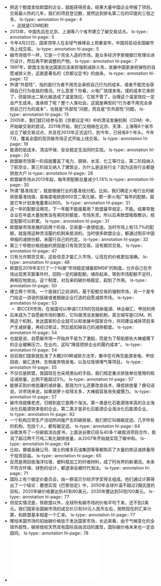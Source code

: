 - 把这个额度卖给欧盟的企业，就能获得资金。结果大量中国企业申报了项目。交易最火热的几年，我们的项目登记数，居然达到排名第二位的印度的三倍之多。
  ls-type:: annotation
  hl-page:: 4
	- 这就是CDM机制
- 2013年，中国先后在北京、上海等八个省市建立了碳交易试点。
  ls-type:: annotation
  hl-page:: 5
- 今年4月22日，国家领导人在全球气候峰会上郑重宣布，中国将启动全国碳市场上线交易。
  ls-type:: annotation
  hl-page:: 5
- 碳市场很不一样，它是一个完全人造的市场，是众多经济学家根据已有理论进行设计，然后再不断调整的产物。
  ls-type:: annotation
  hl-page:: 7
- 1997年，欧盟主张发达国家应该承担强制减排义务，发展中国家承担弹性的自愿减排义务，这就是著名的《京都议定书》的由来。
  ls-type:: annotation
  hl-page:: 12
- 所谓“外部性”，指的是行为者不用完全承担自己行为的成本，或者不能完全获得自己行为收益的情况。什么意思？你看，火电厂烧煤发电，煤的成本它承担了，但是排出二氧化碳造成了温室效应，它就不管了。治理这个温室效应一定会产生成本。谁承担了呢？整个人类社会。这就是典型的“行为者不用完全承担自己行为的成本”，也就是“外部性”问题，而且是“负外部性”问题。
  ls-type:: annotation
  hl-page:: 13
- 2005年，我们就已经参与到《京都议定书》中的清洁发展机制（CDM）中，开始碳交易的尝试。2011年开始，我们又相继在北京、天津、上海等8个省市设立了碳交易试点，并且在2013年正式运行，到今年，已经有8个年头。今年7月，覆盖全国的现货碳市场正式开始上线交易。
  ls-type:: annotation
  hl-page:: 19
- 能源的低成本、清洁环保、安全稳定无法同时实现。
  ls-type:: annotation
  hl-page:: 20
- 欧盟碳市场第一阶段就覆盖了电力、钢铁、水泥、化工等行业，第二阶段纳入了航空业，第三阶段又纳入了建筑业，为什么是这些行业？因为这些行业都是排放大户
  ls-type:: annotation
  hl-page:: 28
- 欧盟碳市场从2013年起，每年把配额总量减少1.74%
  ls-type:: annotation
  hl-page:: 30
- 所谓“基准线法”，就是根据行业的基准线分配。比如，我们确定火电行业的碳排放基准线值，是每度电排放900克二氧化碳，那一家火电厂每年的配额，就是它年计划发电量乘以900。
  ls-type:: annotation
  hl-page:: 31
- 这一年的配额没用完，下一年能不能接着用？欧盟最早规定，不能。结果导致企业在年底大量抛售没有用完的额度，市场失灵。所以后来欧盟吸取教训，规定配额可以积累。
  ls-type:: annotation
  hl-page:: 31
- 欧盟碳市场发展的前两个阶段，交易量一直很低迷。当时市场上有13.7%的配额，就是用这种灵活履约机制来抵消的。当时很多欧盟企业，都通过购买中国申报的减排份额，来履行自己的约定。
  ls-type:: annotation
  hl-page:: 32
- 第三个导致价格扭曲的原因是只有现货交易，没有期货交易。
  ls-type:: annotation
  hl-page:: 47
- 只有允许期货交易，这些信息才能汇入市场，让现在的价格更加准确。
  ls-type:: annotation
  hl-page:: 48
- 欧盟在2019年实行了一个叫做“市场稳定储备即MSR”的制度。允许自己在市场出现黑天鹅事件时，回购一定的碳配额，储存起来，等到市场配额不足时，再相应地放出。这个制度，对后来的碳价格稳定，起到了作用。
  ls-type:: annotation
  hl-page:: 50
- 建立两个市场。一个是我们之前讲的，基于配额交易的强制市场，另一个是专门给这一讲说的低碳或者脱碳企业打造的自愿减排市场。
  ls-type:: annotation
  hl-page:: 53
	- 即CCER市场，在我国可以申请CCER的包括新能源、林业碳汇、甲烷利用
- 后来成为了自愿碳市场的雏形，它叫做清洁发展机制，英文缩写是CDM。利用这个机制，发达国家的企业就可以和发展中国家合作，共同建设减排项目来产生减排量，再经过核证，然后抵扣掉自己的减排额度。
  ls-type:: annotation
  hl-page:: 54
- 也就是说，自愿碳市场一开始并不是为了激励，而是为了帮助那些大棒威慑下的企业缓解压力，在业内，这叫“降低控排企业的履约成本”。
  ls-type:: annotation
  hl-page:: 54
- 目前我们国家就批准了大概200种减排方法学，集中在可再生能源发电、甲烷回收、碳汇造林、生物废弃物发电，以及垃圾填埋气等项目。
  ls-type:: annotation
  hl-page:: 55
- 不仅仅是欧盟，我国现在也采用类似的手段，我们规定重点排放单位使用的核证减排量，比例不能超过5%。
  ls-type:: annotation
  hl-page:: 57
- 能够买到价格低廉的减排量，那我为什么还要改良技术，降低排放量？换句话说，对市场来说，如果胡萝卜给得太多，大棒就容易丧失威慑力。
  ls-type:: annotation
  hl-page:: 57
- 碳市场就像老虎，归根到底它是两个淘汰。第一类是化石能源效率高的企业淘汰化石能源效率低的企业。第二类才是非化石能源企业淘汰化石能源企业。
  ls-type:: annotation
  hl-page:: 62
- 一个机构日常生产活动所间接产生的碳排放，我们把它叫做碳足迹。几乎所有的机构，包括个人，都有碳足迹。
  ls-type:: annotation
  hl-page:: 64
- 谷歌发布了一份碳抵消白皮书，上面说谷歌已经与40多个碳抵消项目合作，抵消了超过两千万吨二氧化碳排放量，从2007年开始就实现了碳中和。
  ls-type:: annotation
  hl-page:: 64
- 比如，挪威金融公司、瑞士的维多石油集团等等都购买了大量的核证减排量用于投资获益。
  ls-type:: annotation
  hl-page:: 65
- 反而是用回收海洋垃圾、塑料瓶加工的纤维材料，成了时尚界的新潮流。未来不符合环保、绿色的设计，都逐渐会被时代淘汰。
  ls-type:: annotation
  hl-page:: 71
- 国际上有个碳定价委员会，由一群诺贝尔经济学奖得主组成。他们通过计算得出了一个结论：要想实现《巴黎协定》中，2050年全球升温不超过2摄氏度的目标，2020年碳价格要达到40到80美元，2030年要达到50到100美元。
  ls-type:: annotation
  hl-page:: 77
- 但现实情况是，除欧盟以外，全球所有碳市场的价格平均下来，还不到2美元。我们国家全国碳市场的成交价只有50元人民币左右，按照现在的汇率计算，和欧盟基本相差一个汇率。
  ls-type:: annotation
  hl-page:: 77
- 哪怕本国市场的初始碳价格低于发达国家市场，长远来看，由于气候变化的全球外部性，碳排放权天然具有国际自由流动的属性，国际碳价格未来也一定会趋同。
  ls-type:: annotation
  hl-page:: 78
- ![得到前沿课·碳交易10讲.pdf](../assets/得到前沿课·碳交易10讲_1637568930215_0.pdf)
